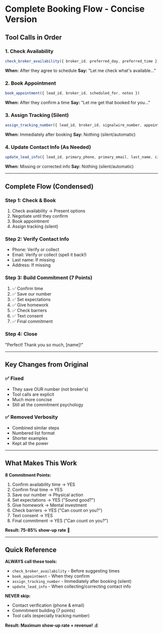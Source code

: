# Complete Booking Flow - Concise Version

## Tool Calls in Order

### 1. Check Availability
```javascript
check_broker_availability({ broker_id, preferred_day, preferred_time })
```
**When:** After they agree to schedule
**Say:** "Let me check what's available..."

### 2. Book Appointment
```javascript
book_appointment({ lead_id, broker_id, scheduled_for, notes })
```
**When:** After they confirm a time
**Say:** "Let me get that booked for you..."

### 3. Assign Tracking (Silent)
```javascript
assign_tracking_number({ lead_id, broker_id, signalwire_number, appointment_datetime })
```
**When:** Immediately after booking
**Say:** Nothing (silent/automatic)

### 4. Update Contact Info (As Needed)
```javascript
update_lead_info({ lead_id, primary_phone, primary_email, last_name, city })
```
**When:** Missing or corrected info
**Say:** Nothing (silent/automatic)

---

## Complete Flow (Condensed)

### Step 1: Check & Book
1. Check availability → Present options
2. Negotiate until they confirm
3. Book appointment
4. Assign tracking (silent)

### Step 2: Verify Contact Info
- Phone: Verify or collect
- Email: Verify or collect (spell it back!)
- Last name: If missing
- Address: If missing

### Step 3: Build Commitment (7 Points)
1. ✅ Confirm time
2. ✅ Save our number
3. ✅ Set expectations
4. ✅ Give homework
5. ✅ Check barriers
6. ✅ Text consent
7. ✅ Final commitment

### Step 4: Close
"Perfect! Thank you so much, [name]!"

---

## Key Changes from Original

### ✅ Fixed
- They save OUR number (not broker's)
- Tool calls are explicit
- Much more concise
- Still all the commitment psychology

### ✅ Removed Verbosity
- Combined similar steps
- Numbered list format
- Shorter examples
- Kept all the power

---

## What Makes This Work

**8 Commitment Points:**
1. Confirm availability time → YES
2. Confirm final time → YES
3. Save our number → Physical action
4. Set expectations → YES ("Sound good?")
5. Give homework → Mental investment
6. Check barriers → YES ("Can count on you?")
7. Text consent → YES
8. Final commitment → YES ("Can count on you?")

**Result: 75-85% show-up rate** 🚀

---

## Quick Reference

**ALWAYS call these tools:**
- `check_broker_availability` - Before suggesting times
- `book_appointment` - When they confirm
- `assign_tracking_number` - Immediately after booking (silent)
- `update_lead_info` - When collecting/correcting contact info

**NEVER skip:**
- Contact verification (phone & email)
- Commitment building (7 points)
- Tool calls (especially tracking number)

**Result: Maximum show-up rate + revenue!** 💰
